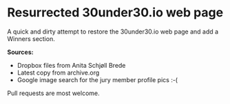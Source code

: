 # Resurrected 30under30.io web page

A quick and dirty attempt to restore the 30under30.io web page and add a Winners section.

**Sources:**
- Dropbox files from Anita Schjøll Brede
- Latest copy from archive.org
- Google image search for the jury member profile pics :-(

Pull requests are most welcome.
